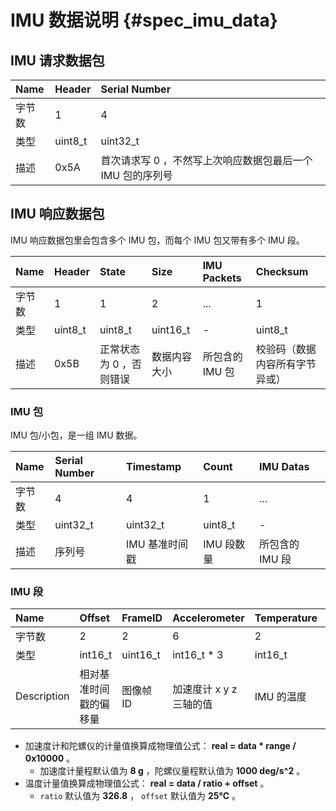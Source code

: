 # IMU 数据说明 {#spec_imu_data}

## IMU 请求数据包

| Name | Header | Serial Number |
| :--- | :----- | :------------ |
| 字节数 | 1 | 4 |
| 类型 | uint8_t | uint32_t |
| 描述 | 0x5A | 首次请求写 0 ，不然写上次响应数据包最后一个 IMU 包的序列号 |

## IMU 响应数据包

IMU 响应数据包里会包含多个 IMU 包，而每个 IMU 包又带有多个 IMU 段。

| Name | Header | State | Size | IMU Packets | Checksum |
| :--- | :----- | :---- | :--- | :---------- | :------- |
| 字节数 | 1 | 1 | 2 | ... | 1 |
| 类型 | uint8_t | uint8_t | uint16_t | - | uint8_t |
| 描述 | 0x5B | 正常状态为 0 ，否则错误 | 数据内容大小 | 所包含的 IMU 包 | 校验码（数据内容所有字节异或） |

### IMU 包

IMU 包/小包，是一组 IMU 数据。

| Name | Serial Number | Timestamp | Count | IMU Datas |
| :--- | :------------ | :-------- | :---- | :-------- |
| 字节数 | 4 | 4 | 1 | ... |
| 类型 | uint32_t | uint32_t | uint8_t | - |
| 描述 | 序列号 | IMU 基准时间戳 | IMU 段数量 | 所包含的 IMU 段 |

### IMU 段

| Name | Offset | FrameID | Accelerometer | Temperature | Gyroscope |
| :--- | :----- | :------ | :------------ | :---------- | :-------- |
| 字节数 | 2 | 2 | 6 | 2 | 6 |
| 类型 | int16_t | uint16_t | int16_t * 3 | int16_t | int16_t * 3 |
| Description | 相对基准时间戳的偏移量 | 图像帧 ID | 加速度计 x y z 三轴的值 | IMU 的温度 | 陀螺仪 x y z 三轴的值 |

* 加速度计和陀螺仪的计量值换算成物理值公式： **real = data * range / 0x10000** 。
  * 加速度计量程默认值为 **8 g** ，陀螺仪量程默认值为 **1000 deg/s^2** 。
* 温度计量值换算成物理值公式： **real = data / ratio + offset** 。
  * ``ratio`` 默认值为 **326.8** ， ``offset`` 默认值为 **25℃** 。
